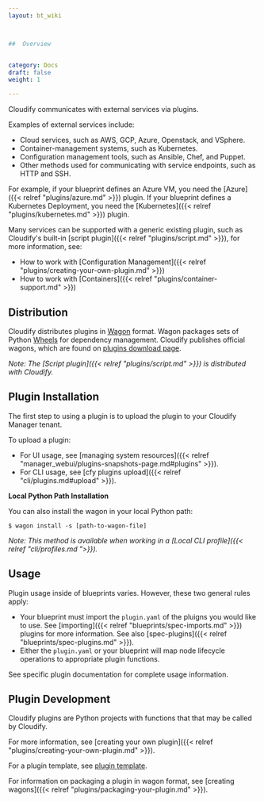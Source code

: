 ```yaml
---
layout: bt_wiki



##  Overview


category: Docs
draft: false
weight: 1

---
```


Cloudify communicates with external services via plugins.

Examples of external services include:

- Cloud services, such as AWS, GCP, Azure, Openstack, and VSphere.
- Container-management systems, such as Kubernetes.
- Configuration management tools, such as Ansible, Chef, and Puppet.
- Other methods used for communicating with service endpoints, such as HTTP and SSH.

For example, if your blueprint defines an Azure VM, you need the [Azure]({{< relref "plugins/azure.md" >}}) plugin. If your blueprint defines a Kubernetes Deployment, you need the [Kubernetes]({{< relref "plugins/kubernetes.md" >}}) plugin.

Many services can be supported with a generic existing plugin, such as Cloudify's built-in [script plugin]({{< relref "plugins/script.md" >}}), for more information, see:

- How to work with [Configuration Management]({{< relref "plugins/creating-your-own-plugin.md" >}})
- How to work with [Containers]({{< relref "plugins/container-support.md" >}})


## Distribution

Cloudify distributes plugins in [Wagon](https://github.com/cloudify-cosmo/wagon/blob/master/README.md) format. Wagon packages sets of Python [Wheels](https://packaging.python.org/tutorials/distributing-packages/#wheels) for dependency management. Cloudify publishes official wagons, which are found on [plugins download page](http://cloudify.co/plugins).

_Note: The [Script plugin]({{< relref "plugins/script.md" >}}) is distributed with Cloudify._


## Plugin Installation

The first step to using a plugin is to upload the plugin to your Cloudify Manager tenant.

To upload a plugin:

- For UI usage, see [managing system resources]({{< relref "manager_webui/plugins-snapshots-page.md#plugins" >}}).
- For CLI usage, see [cfy plugins upload]({{< relref "cli/plugins.md#upload" >}}).


**Local Python Path Installation**

You can also install the wagon in your local Python path:

```
$ wagon install -s [path-to-wagon-file]
```

_Note: This method is available when working in a [Local CLI profile]({{< relref "cli/profiles.md ">}})._


## Usage

Plugin usage inside of blueprints varies. However, these two general rules apply:

- Your blueprint must import the `plugin.yaml` of the pluigns you would like to use. See [importing]({{< relref "blueprints/spec-imports.md" >}}) plugins for more information. See also [spec-plugins]({{< relref "blueprints/spec-plugins.md" >}}).
- Either the `plugin.yaml` or your blueprint will map node lifecycle operations to appropriate plugin functions.

See specific plugin documentation for complete usage information. 


## Plugin Development

Cloudify plugins are Python projects with functions that that may be called by Cloudify.

For more information, see [creating your own plugin]({{< relref "plugins/creating-your-own-plugin.md" >}}).

For a plugin template, see [plugin template](https://github.com/cloudify-cosmo/cloudify-plugin-template).

For information on packaging a plugin in wagon format, see [creating wagons]({{< relref "plugins/packaging-your-plugin.md" >}}).
